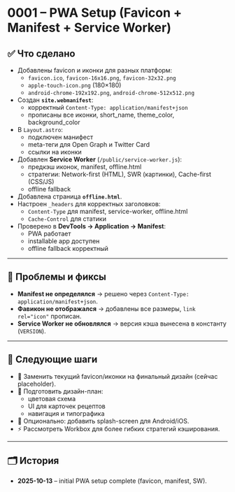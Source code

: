 # 0001 – PWA Setup (Favicon + Manifest + Service Worker)

## ✅ Что сделано
- Добавлены favicon и иконки для разных платформ:
  - `favicon.ico`, `favicon-16x16.png`, `favicon-32x32.png`
  - `apple-touch-icon.png` (180×180)
  - `android-chrome-192x192.png`, `android-chrome-512x512.png`
- Создан **`site.webmanifest`**:
  - корректный `Content-Type: application/manifest+json`
  - прописаны все иконки, short_name, theme_color, background_color
- В `Layout.astro`:
  - подключен манифест
  - meta-теги для Open Graph и Twitter Card
  - ссылки на иконки
- Добавлен **Service Worker** (`/public/service-worker.js`):
  - предкэш иконок, manifest, offline.html
  - стратегии: Network-first (HTML), SWR (картинки), Cache-first (CSS/JS)
  - offline fallback
- Добавлена страница **`offline.html`**.
- Настроен `_headers` для корректных заголовков:
  - `Content-Type` для manifest, service-worker, offline.html
  - `Cache-Control` для статики
- Проверено в **DevTools → Application → Manifest**:
  - PWA работает
  - installable app доступен
  - offline fallback корректный

---

## 🐞 Проблемы и фиксы
- **Manifest не определялся** → решено через `Content-Type: application/manifest+json`.
- **Фавикон не отображался** → добавлены все размеры, `link rel="icon"` прописан.
- **Service Worker не обновлялся** → версия кэша вынесена в константу (`VERSION`).

---

## 📌 Следующие шаги
- 🔄 Заменить текущий favicon/иконки на финальный дизайн (сейчас placeholder).
- 🎨 Подготовить дизайн-план:
  - цветовая схема
  - UI для карточек рецептов
  - навигация и типографика
- 📱 Опционально: добавить splash-screen для Android/iOS.
- ⚡ Рассмотреть Workbox для более гибких стратегий кэширования.

---

## 🗂 История
- **2025-10-13** – initial PWA setup complete (favicon, manifest, SW).
